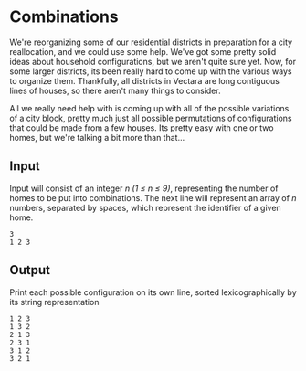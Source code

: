 # Combinations

We're reorganizing some of our residential districts in preparation for a city reallocation, and we could use some help. We've got some pretty solid ideas about household configurations, but we aren't quite sure yet. Now, for some larger districts, its been really hard to come up with the various ways to organize them. Thankfully, all districts in Vectara are long contiguous lines of houses, so there aren't many things to consider.

All we really need help with is coming up with all of the possible variations of a city block, pretty much just all possible permutations of configurations that could be made from a few houses. Its pretty easy with one or two homes, but we're talking a bit more than that...

## Input

Input will consist of an integer _n (1 ≤ n ≤ 9)_, representing the number of homes to be put into combinations. The next line will represent an array of _n_ numbers, separated by spaces, which represent the identifier of a given home.

```
3
1 2 3
```

## Output

Print each possible configuration on its own line, sorted lexicographically by its string representation 

```
1 2 3
1 3 2
2 1 3
2 3 1
3 1 2
3 2 1
```
